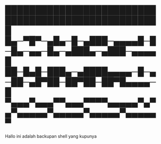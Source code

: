 ███████████████████████████████████████████████████
█▄─▀█▀─▄█▄─█─▄███─▄▄▄▄█─█─█▄─▄▄─█▄─▄███▄─▄███─▄▄▄▄█
██─█▄█─███▄─▄████▄▄▄▄─█─▄─██─▄█▀██─██▀██─██▀█▄▄▄▄─█
▀▄▄▄▀▄▄▄▀▀▄▄▄▀▀▀▀▄▄▄▄▄▀▄▀▄▀▄▄▄▄▄▀▄▄▄▄▄▀▄▄▄▄▄▀▄▄▄▄▄▀
===========
Hallo ini adalah backupan shell yang kupunya 
